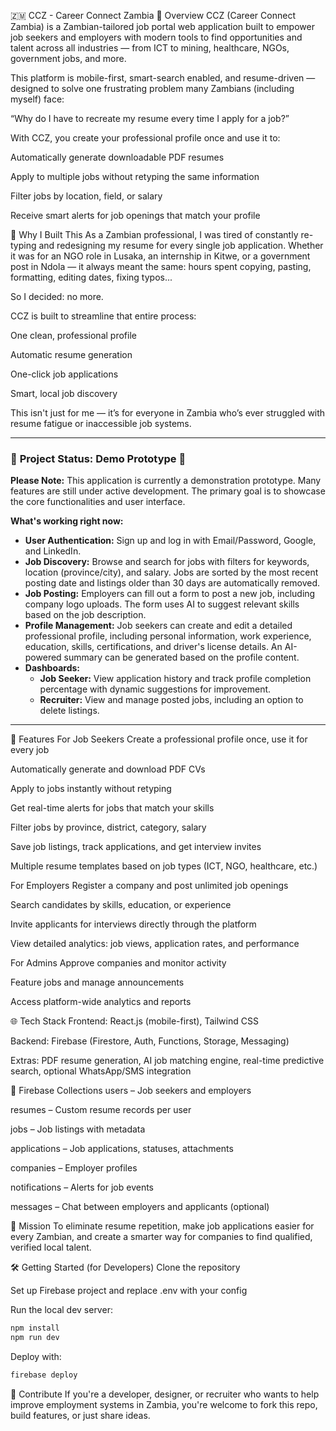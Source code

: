 🇿🇲 CCZ - Career Connect Zambia
📌 Overview
CCZ (Career Connect Zambia) is a Zambian-tailored job portal web application built to empower job seekers and employers with modern tools to find opportunities and talent across all industries — from ICT to mining, healthcare, NGOs, government jobs, and more.

This platform is mobile-first, smart-search enabled, and resume-driven — designed to solve one frustrating problem many Zambians (including myself) face:

“Why do I have to recreate my resume every time I apply for a job?”

With CCZ, you create your professional profile once and use it to:

Automatically generate downloadable PDF resumes

Apply to multiple jobs without retyping the same information

Filter jobs by location, field, or salary

Receive smart alerts for job openings that match your profile

🎯 Why I Built This
As a Zambian professional, I was tired of constantly re-typing and redesigning my resume for every single job application. Whether it was for an NGO role in Lusaka, an internship in Kitwe, or a government post in Ndola — it always meant the same: hours spent copying, pasting, formatting, editing dates, fixing typos...

So I decided: no more.

CCZ is built to streamline that entire process:

One clean, professional profile

Automatic resume generation

One-click job applications

Smart, local job discovery

This isn't just for me — it’s for everyone in Zambia who’s ever struggled with resume fatigue or inaccessible job systems.

---

### 🚧 **Project Status: Demo Prototype** 🚧

**Please Note:** This application is currently a demonstration prototype. Many features are still under active development. The primary goal is to showcase the core functionalities and user interface.

**What's working right now:**
*   **User Authentication:** Sign up and log in with Email/Password, Google, and LinkedIn.
*   **Job Discovery:** Browse and search for jobs with filters for keywords, location (province/city), and salary. Jobs are sorted by the most recent posting date and listings older than 30 days are automatically removed.
*   **Job Posting:** Employers can fill out a form to post a new job, including company logo uploads. The form uses AI to suggest relevant skills based on the job description.
*   **Profile Management:** Job seekers can create and edit a detailed professional profile, including personal information, work experience, education, skills, certifications, and driver's license details. An AI-powered summary can be generated based on the profile content.
*   **Dashboards:**
    *   **Job Seeker:** View application history and track profile completion percentage with dynamic suggestions for improvement.
    *   **Recruiter:** View and manage posted jobs, including an option to delete listings.

---

🚀 Features
For Job Seekers
Create a professional profile once, use it for every job

Automatically generate and download PDF CVs

Apply to jobs instantly without retyping

Get real-time alerts for jobs that match your skills

Filter jobs by province, district, category, salary

Save job listings, track applications, and get interview invites

Multiple resume templates based on job types (ICT, NGO, healthcare, etc.)

For Employers
Register a company and post unlimited job openings

Search candidates by skills, education, or experience

Invite applicants for interviews directly through the platform

View detailed analytics: job views, application rates, and performance

For Admins
Approve companies and monitor activity

Feature jobs and manage announcements

Access platform-wide analytics and reports

🌐 Tech Stack
Frontend: React.js (mobile-first), Tailwind CSS

Backend: Firebase (Firestore, Auth, Functions, Storage, Messaging)

Extras: PDF resume generation, AI job matching engine, real-time predictive search, optional WhatsApp/SMS integration

🧱 Firebase Collections
users – Job seekers and employers

resumes – Custom resume records per user

jobs – Job listings with metadata

applications – Job applications, statuses, attachments

companies – Employer profiles

notifications – Alerts for job events

messages – Chat between employers and applicants (optional)

🎯 Mission
To eliminate resume repetition, make job applications easier for every Zambian, and create a smarter way for companies to find qualified, verified local talent.

🛠️ Getting Started (for Developers)
Clone the repository

Set up Firebase project and replace .env with your config

Run the local dev server:

```bash
npm install
npm run dev
```

Deploy with:

```bash
firebase deploy
```

🙌 Contribute
If you're a developer, designer, or recruiter who wants to help improve employment systems in Zambia, you're welcome to fork this repo, build features, or just share ideas.
